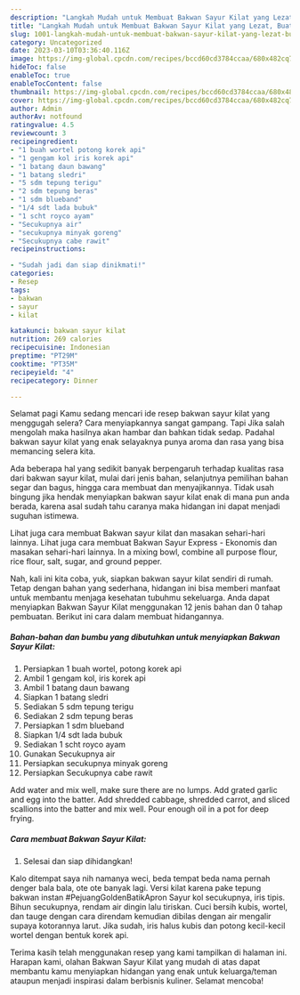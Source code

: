 ```yaml
---
description: "Langkah Mudah untuk Membuat Bakwan Sayur Kilat yang Lezat, Buat Buka Puasa}"
title: "Langkah Mudah untuk Membuat Bakwan Sayur Kilat yang Lezat, Buat Buka Puasa}"
slug: 1001-langkah-mudah-untuk-membuat-bakwan-sayur-kilat-yang-lezat-buat-buka-puasa
category: Uncategorized
date: 2023-03-10T03:36:40.116Z
image: https://img-global.cpcdn.com/recipes/bccd60cd3784ccaa/680x482cq70/bakwan-sayur-kilat-foto-resep-utama.jpg
hideToc: false
enableToc: true
enableTocContent: false
thumbnail: https://img-global.cpcdn.com/recipes/bccd60cd3784ccaa/680x482cq70/bakwan-sayur-kilat-foto-resep-utama.jpg
cover: https://img-global.cpcdn.com/recipes/bccd60cd3784ccaa/680x482cq70/bakwan-sayur-kilat-foto-resep-utama.jpg
author: Admin
authorAv: notfound
ratingvalue: 4.5
reviewcount: 3
recipeingredient:
- "1 buah wortel potong korek api"
- "1 gengam kol iris korek api"
- "1 batang daun bawang"
- "1 batang sledri"
- "5 sdm tepung terigu"
- "2 sdm tepung beras"
- "1 sdm blueband"
- "1/4 sdt lada bubuk"
- "1 scht royco ayam"
- "Secukupnya air"
- "secukupnya minyak goreng"
- "Secukupnya cabe rawit"
recipeinstructions:

- "Sudah jadi dan siap dinikmati!"
categories:
- Resep
tags:
- bakwan
- sayur
- kilat

katakunci: bakwan sayur kilat 
nutrition: 269 calories
recipecuisine: Indonesian
preptime: "PT29M"
cooktime: "PT35M"
recipeyield: "4"
recipecategory: Dinner

---
```



Selamat pagi Kamu sedang mencari ide resep bakwan sayur kilat yang menggugah selera? Cara menyiapkannya sangat gampang. Tapi Jika salah mengolah maka hasilnya akan hambar dan bahkan tidak sedap. Padahal bakwan sayur kilat yang enak selayaknya punya aroma dan rasa yang bisa memancing selera kita.


Ada beberapa hal yang sedikit banyak berpengaruh terhadap kualitas rasa dari bakwan sayur kilat, mulai dari jenis bahan, selanjutnya pemilihan bahan segar dan bagus, hingga cara membuat dan menyajikannya. Tidak usah bingung jika hendak menyiapkan bakwan sayur kilat enak di mana pun anda berada, karena asal sudah tahu caranya maka hidangan ini dapat menjadi suguhan istimewa.

Lihat juga cara membuat Bakwan sayur kilat dan masakan sehari-hari lainnya. Lihat juga cara membuat Bakwan Sayur Express - Ekonomis dan masakan sehari-hari lainnya. In a mixing bowl, combine all purpose flour, rice flour, salt, sugar, and ground pepper.


Nah, kali ini kita coba, yuk, siapkan bakwan sayur kilat sendiri di rumah. Tetap dengan bahan yang sederhana, hidangan ini bisa memberi manfaat untuk membantu menjaga kesehatan tubuhmu sekeluarga. Anda dapat menyiapkan Bakwan Sayur Kilat menggunakan 12 jenis bahan dan 0 tahap pembuatan. Berikut ini cara dalam membuat hidangannya.

<!--inarticleads1-->

##### Bahan-bahan dan bumbu yang dibutuhkan untuk menyiapkan Bakwan Sayur Kilat:

1. Persiapkan 1 buah wortel, potong korek api
1. Ambil 1 gengam kol, iris korek api
1. Ambil 1 batang daun bawang
1. Siapkan 1 batang sledri
1. Sediakan 5 sdm tepung terigu
1. Sediakan 2 sdm tepung beras
1. Persiapkan 1 sdm blueband
1. Siapkan 1/4 sdt lada bubuk
1. Sediakan 1 scht royco ayam
1. Gunakan Secukupnya air
1. Persiapkan secukupnya minyak goreng
1. Persiapkan Secukupnya cabe rawit


Add water and mix well, make sure there are no lumps. Add grated garlic and egg into the batter. Add shredded cabbage, shredded carrot, and sliced scallions into the batter and mix well. Pour enough oil in a pot for deep frying. 

<!--inarticleads2-->

##### Cara membuat Bakwan Sayur Kilat:


1. Selesai dan siap dihidangkan!

Kalo ditempat saya nih namanya weci, beda tempat beda nama pernah denger bala bala, ote ote banyak lagi. Versi kilat karena pake tepung bakwan instan #PejuangGoldenBatikApron Sayur kol secukupnya, iris tipis. Bihun secukupnya, rendam air dingin lalu tiriskan. Cuci bersih kubis, wortel, dan tauge dengan cara direndam kemudian dibilas dengan air mengalir supaya kotorannya larut. Jika sudah, iris halus kubis dan potong kecil-kecil wortel dengan bentuk korek api. 

Terima kasih telah menggunakan resep yang kami tampilkan di halaman ini. Harapan kami, olahan Bakwan Sayur Kilat yang mudah di atas dapat membantu kamu menyiapkan hidangan yang enak untuk keluarga/teman ataupun menjadi inspirasi dalam berbisnis kuliner. Selamat mencoba!
